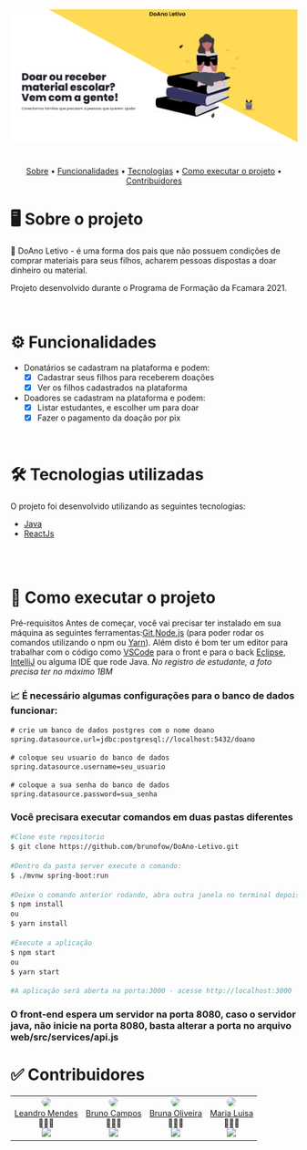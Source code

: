 <img src= "assets/Grupo20Banner.png">

#

<p align="center" >
  <a href="#-sobre-o-projeto" >Sobre</a> •
  <a href="#-funcionalidades">Funcionalidades</a> •
  <a href="#-tecnologias-utilizadas">Tecnologias</a> •
  <a href="#-como-executar-o-projeto">Como executar o projeto</a> •
  <a href="#-contribuidores">Contribuidores</a> 
</p>

# 🖥️ Sobre o projeto

<p>📕 DoAno Letivo - é uma forma dos pais que não possuem condições de comprar materiais para seus filhos, acharem pessoas dispostas a doar dinheiro ou material.</p>

<p>Projeto desenvolvido durante o Programa de Formação da Fcamara 2021.</p>
<br>

# ⚙️ Funcionalidades

- Donatários se cadastram na plataforma e podem:
  - [x] Cadastrar seus filhos para receberem doações
  - [x] Ver os filhos cadastrados na plataforma
- Doadores se cadastram na plataforma e podem:
  - [x] Listar estudantes, e escolher um para doar
  - [x] Fazer o pagamento da doação por pix

<br>

# 🛠️ Tecnologias utilizadas

O projeto foi desenvolvido utilizando as seguintes tecnologias:

- [Java][java]
- [ReactJs][react]

<br>
<br>

# 🚀 Como executar o projeto

Pré-requisitos
Antes de começar, você vai precisar ter instalado em sua máquina as seguintes ferramentas:[Git][git],[Node.js][node] (para poder rodar os comandos utilizando o npm ou [Yarn][yarn]). Além disto é bom ter um editor para trabalhar com o código como [VSCode][vscode] para o front e para o back [Eclipse][eclipse], [IntelliJ][intellij] ou alguma IDE que rode Java.
_No registro de estudante, a foto precisa ter no máximo 1BM_

### 📈 É necessário algumas configurações para o banco de dados funcionar:
```
# crie um banco de dados postgres com o nome doano
spring.datasource.url=jdbc:postgresql://localhost:5432/doano

# coloque seu usuario do banco de dados
spring.datasource.username=seu_usuario

# coloque a sua senha do banco de dados
spring.datasource.password=sua_senha 
```

### Você precisara executar comandos em duas pastas diferentes

```bash
#Clone este repositorio
$ git clone https://github.com/brunofow/DoAno-Letivo.git

#Dentro da pasta server execute o comando:
$ ./mvnw spring-boot:run

#Deixe o comando anterior rodando, abra outra janela no terminal depois vá para a pasta web e execute o comando:
$ npm install
ou
$ yarn install

#Execute a aplicação
$ npm start
ou
$ yarn start

#A aplicação será aberta na porta:3000 - acesse http://localhost:3000
```

### O front-end espera um servidor na porta 8080, caso o servidor java, não inicie na porta 8080, basta alterar a porta no arquivo web/src/services/api.js

# ✅ Contribuidores

<table align="center" >
<tr>
<td align="center">
<img style="border-radius: 50%;" src="https://github.com/leandromendes25.png" width="100px"> <br> <a href="https://github.com/leandromendes25" >Leandro Mendes  <br></a>
<div align="center">
🎉✨😃 <br>
<a href="https://linkedin.com/in/leandro-mendes1568" >
<img src="https://img.shields.io/static/v1?label=Linkedin&message=leandro-mendes1568&color=0A66C2&style=for-the-badge&logo=linkedin"></a></div>
</td>
<td align="center">
<img style="border-radius: 50%;" src="https://github.com/brunofow.png" width="100px"> <br> <a href="https://github.com/brunofow"  al>Bruno Campos <br>
</a>
<div align="center">
🎉✨😃 <br>
<a href="https://linkedin.com/in/brunofow" >
<img src="https://img.shields.io/static/v1?label=Linkedin&message=brunofow&color=0A66C2&style=for-the-badge&logo=linkedin"></a></div>
</td>
<td align="center">
<img style="border-radius: 50%;" src="https://media-exp1.licdn.com/dms/image/C4E03AQHzQRHDRc6beQ/profile-displayphoto-shrink_800_800/0/1605888709006?e=1623283200&v=beta&t=gaOPKxtaMrtj9Zb8CNTtSMzl87hCEyAvLyrZarxLC-U" width="100px"> <br> <a href="https://linkedin.com/in/inbruna" >Bruna Oliveira<br></a>
<div align="center">
🎉✨😃 <br>
<a href="https://linkedin.com/in/inbruna" >
<img src="https://img.shields.io/static/v1?label=Linkedin&message=inbruna&color=0A66C2&style=for-the-badge&logo=linkedin"></a>
</div>
</td>
<td align="center">
<img style="border-radius: 50%;" src="https://media-exp1.licdn.com/dms/image/C4D03AQEDw2kxLg1Qrw/profile-displayphoto-shrink_800_800/0/1616297651735?e=1623283200&v=beta&t=86m1Y7uXLVrnHN4nJaasAVJCzKsInfw3nm058bMpocA" width="100px"> <br> <a href="https://linkedin.com/in/marialuizabianchi" >Maria Luisa<br></a>
<div align="center">
🎉✨😃 <br>
<a href="https://linkedin.com/in/marialuizabianchi" >
<img src="https://img.shields.io/static/v1?label=Linkedin&message=marialuizabianchi&color=0A66C2&style=for-the-badge&logo=linkedin"></a>
</div>
</td>
</tr>
</table>

[java]: https://www.java.com/pt-BR/
[yarn]: https://yarnpkg.com
[react]: https://pt-br.reactjs.org/
[vscode]: https://code.visualstudio.com/
[git]: https://git-scm.com/downloads
[node]: https://nodejs.org/en/
[eclipse]: https://www.eclipse.org/downloads/
[intellij]: https://www.jetbrains.com/pt-br/idea/download/#section=windows
